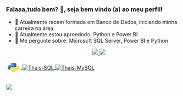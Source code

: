 ### Falaaa,tudo bem? 👋, seja bem vindo (a) ao meu perfil!


- 🔭 Atualmente recem formada em Banco de Dados, iniciando minha carreira na área.
- 🌱 Atualmente estou aprnedndo: Python e Power BI
- 💬 Me pergunte sobre: Microsoft SQL Server, Power BI e Python

<div align="center">
  <a href="https://github.com/thaisferreiras">
  <img height="180em" src="https://github-readme-stats.vercel.app/api?username=thaisferreiras&show_icons=true&theme=cobalt&include_all_commits=true&count_private=true"/>
  <img height="180em" src="https://github-readme-stats.vercel.app/api/top-langs/?username=thaisferreiras&layout=compact&langs_count=7&theme=cobalt"/>
</div>
  
  <div style="display: inline_block"><br>
  <img align="center" alt="Thais-Python" height="30" width="40" src="https://raw.githubusercontent.com/devicons/devicon/master/icons/python/python-original.svg">
  <img align="center" alt="Thais-SQL" height="30" width="40" src="https://cdn.jsdelivr.net/gh/devicons/devicon/icons/microsoftsqlserver/microsoftsqlserver-plain-wordmark.svg" />
  <img align="center" alt="Thais-MySQL" height="30" width="40" src="https://cdn.jsdelivr.net/gh/devicons/devicon/icons/mysql/mysql-original-wordmark.svg" />



  </div>
    
   ##

<div> 
  
  <a href="https://www.linkedin.com/in/thaisferreiras/" target="_blank"><img src="https://img.shields.io/badge/-LinkedIn-%230077B5?style=for-the-badge&logo=linkedin&logoColor=white" target="_blank"></a> 
